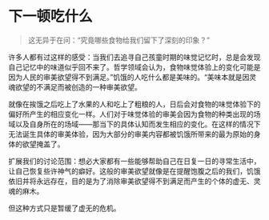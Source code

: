 # 下一顿吃什么

> 这无异于在问：“究竟哪些食物给我们留下了深刻的印象？”

许多人都有过这样的感受：当我们去追寻自己孩童时期的味觉记忆时，总是会发现自己记忆中的味道似乎回不来了。哲学领域会认为，食物味觉体验上的变化可能是因为人民的审美欲望得不到满足。”饥饿的人吃什么都是美味的。“美味本就是因灵魂欲望的不满足而被创造的一种审美欲望。

就像在挨饿之后吃上了水果的人和吃上了粗粮的人，日后会对食物的味觉体验下的偏好所产生的相应变化一样。人们对于味觉体验的审美会因为食物的种类出现的场域以及自身所在的场域——那当下的具体认知而发生相应的变化。在这样的情况下无法诞生具体的审美体验，因为大部分的审美内容都被饥饿所带来的最为原始的身体的欲望掩盖了。

扩展我们的讨论范围：想必大家都有一些能够帮助自己在日复一日的寻常生活中，让自己恢复些许神气的癖好。这般的审美欲望就像是在提醒饱腹之后的我们，饥饿依旧并将永远存在，目的是为了消除审美欲望得不到满足而产生的个体的虚无、灵魂的麻木。

但这种方式只是暂缓了虚无的危机。
